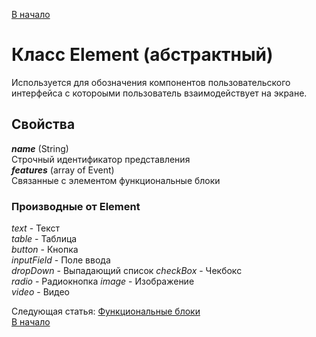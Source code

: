 [В начало](./readme.md)
# Класс Element (абстрактный)
Используется для обозначения компонентов пользовательского интерфейса с котороыми пользователь взаимодействует на экране.

## Свойства
_**name**_ (String)  
Строчный идентификатор представления  
_**features**_ (array of Event)  
Связанные с элементом функциональные блоки  

### Производные от Element
_text_ - Текст  
_table_ - Таблица  
_button_ - Кнопка  
_inputField_ - Поле ввода  
_dropDown_ - Выпадающий список 
_checkBox_ - Чекбокс  
_radio_ - Радиокнопка 
_image_ - Изображение  
_video_ - Видео

Следующая статья: [Функциональные блоки](../features/features.md)  
[В начало](./readme.md)